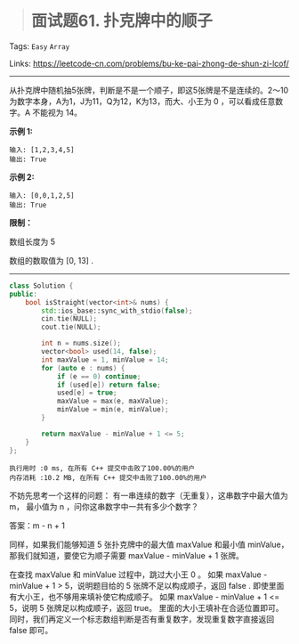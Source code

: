 > # 面试题61. 扑克牌中的顺子

Tags: `Easy` `Array`

Links: <https://leetcode-cn.com/problems/bu-ke-pai-zhong-de-shun-zi-lcof/>

-----

从扑克牌中随机抽5张牌，判断是不是一个顺子，即这5张牌是不是连续的。2～10为数字本身，A为1，J为11，Q为12，K为13，而大、小王为 0 ，可以看成任意数字。A 不能视为 14。

**示例 1:**

```
输入: [1,2,3,4,5]
输出: True
```

**示例 2:**

```
输入: [0,0,1,2,5]
输出: True
```

**限制：**

数组长度为 5 

数组的数取值为 [0, 13] .

-----

```c++
class Solution {
public:
    bool isStraight(vector<int>& nums) {
        std::ios_base::sync_with_stdio(false);
        cin.tie(NULL);
        cout.tie(NULL);

        int n = nums.size();
        vector<bool> used(14, false);
        int maxValue = 1, minValue = 14;
        for (auto e : nums) {
            if (e == 0) continue;
            if (used[e]) return false;
            used[e] = true;
            maxValue = max(e, maxValue);
            minValue = min(e, minValue);
        }

        return maxValue - minValue + 1 <= 5;
    }
};
```

```
执行用时 :0 ms, 在所有 C++ 提交中击败了100.00%的用户
内存消耗 :10.2 MB, 在所有 C++ 提交中击败了100.00%的用户
```

不妨先思考一个这样的问题：
有一串连续的数字（无重复），这串数字中最大值为 m， 最小值为 n ，问你这串数字中一共有多少个数字？

答案：m - n + 1

同样，如果我们能够知道 5 张扑克牌中的最大值 maxValue 和最小值 minValue，那我们就知道，要使它为顺子需要 maxValue - minValue + 1 张牌。

在查找 maxValue 和 minValue 过程中，跳过大小王 0 。
如果 maxValue - minValue + 1 > 5，说明题目给的 5 张牌不足以构成顺子，返回 false .
即使里面有大小王，也不够用来填补使它构成顺子。
如果 maxValue - minValue + 1 <= 5，说明 5 张牌足以构成顺子，返回 true。
里面的大小王填补在合适位置即可。
同时，我们再定义一个标志数组判断是否有重复数字，发现重复数字直接返回 false 即可。

